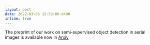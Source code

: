 ```yaml
---
layout: post
date: 2022-03-05 15:59:00-0400
inline: true
---
```


The preprint of our work on semi-supervised object detection in aerial images is available now in [Arxiv](https://arxiv.org/pdf/2308.05032.pdf)